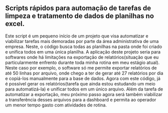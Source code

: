 ## Scripts rápidos para automação de tarefas de limpeza e tratamento de dados de planilhas no excel.
Este script é um pequeno início de um projeto que visa automatizar e viabilizar tarefas mais demoradas por parte da área administrativa de uma empresa. Neste, o código busca todas as planilhas na pasta onde foi criado e unifica todos em uma única planilha. A aplicação deste projeto seria para softwares onde há limitações na exportação de relatórios(situação que eu particularmente enfrento durante toda minha rotina em meu estágio atual). Neste caso por exemplo, o software só me permite exportar relatórios de até 50 linhas por arquivo, onde chego a ter de gerar até 27 relatórios por dia e copiá-los manualmente para a base de dados. Agora com este código, já é possível gerar os relatórios(tarefa que ainda estou estudando um meio para automatizá-la) e unificar todos em um único arquivo. Além da tarefa de automatizar a exportação, meu próximo passo agora será também viabilizar a transferência desses arquivos para a dashboard e permita ao operador um menor tempo gasto com atividades de rotina.
